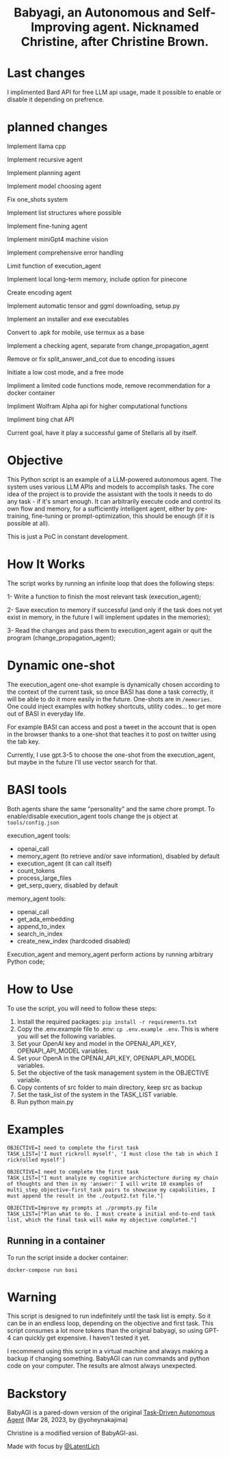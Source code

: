 <h1 align="center">
 Babyagi, an Autonomous and Self-Improving agent. Nicknamed Christine, after Christine Brown. 
</h1>

# Last changes
I implimented Bard API for free LLM api usage, made it possible to enable or disable it depending on prefrence. 


# planned changes

Implement llama cpp

Implement recursive agent

Implement planning agent

Implement model choosing agent

Fix one_shots system

Implement list structures where possible

Implement fine-tuning agent

Implement miniGpt4 machine vision

Implement comprehensive error handling

Limit function of execution_agent

Implement local long-term memory, include option for pinecone

Create encoding agent

Implement automatic tensor and ggml downloading, setup.py

Implement an installer and exe executables

Convert to .apk for mobile, use termux as a base

Implement a checking agent, separate from change_propagation_agent

Remove or fix split_answer_and_cot due to encoding issues

Initiate a low cost mode, and a free mode

Impliment a limited code functions mode, remove recommendation for a docker container

Impliment Wolfram Alpha api for higher computational functions

Impliment bing chat API

Current goal, have it play a successful game of Stellaris all by itself. 



# Objective
This Python script is an example of a LLM-powered autonomous agent. The system uses various LLM APIs and models to accomplish tasks.
The core idea of the project is to provide the assistant with the tools it needs to do any task - if it's smart enough. 
It can arbitrarily execute code and control its own flow and memory, for a sufficiently intelligent agent, either by pre-training, fine-tuning or prompt-optimization, this should be enough (if it is possible at all).

This is just a PoC in constant development.


# How It Works<a name="how-it-works"></a>
The script works by running an infinite loop that does the following steps:

1- Write a function to finish the most relevant task (execution_agent);
 
2- Save execution to memory if successful (and only if the task does not yet exist in memory, in the future I will implement updates in the memories);
 
3- Read the changes and pass them to execution_agent again or quit the program (change_propagation_agent);

# Dynamic one-shot

The execution_agent one-shot example is dynamically chosen according to the context of the current task, so once BASI has done a task correctly, it will be able to do it more easily in the future. One-shots are in ``/memories``. One could inject examples with hotkey shortcuts, utility codes... to get more out of BASI in everyday life. 

For example BASI can access and post a tweet in the account that is open in the browser thanks to a one-shot that teaches it to post on twitter using the tab key.

Currently, I use gpt.3-5 to choose the one-shot from the execution_agent, but maybe in the future I'll use vector search for that.

# BASI tools

Both agents share the same "personality" and the same chore prompt. 
To enable/disable execution_agent tools change the js object at ``tools/config.json``

execution_agent tools:

- openai_call
- memory_agent (to retrieve and/or save information), disabled by default
- execution_agent (it can call itself)
- count_tokens
- process_large_files
- get_serp_query, disabled by default

memory_agent tools:
- openai_call
- get_ada_embedding
- append_to_index
- search_in_index
- create_new_index (hardcoded disabled)

Execution_agent and memory_agent perform actions by running arbitrary Python code;


# How to Use<a name="how-to-use"></a>
To use the script, you will need to follow these steps:

1. Install the required packages: `pip install -r requirements.txt`
2. Copy the .env.example file to .env: `cp .env.example .env`. This is where you will set the following variables.
3. Set your OpenAI key and model in the OPENAI_API_KEY, OPENAPI_API_MODEL variables.
4. Set your OpenA in the OPENAI_API_KEY, OPENAPI_API_MODEL variables.
6. Set the objective of the task management system in the OBJECTIVE variable.
7. Copy contents of src folder to main directory, keep src as backup
8. Set the task_list of the system in the TASK_LIST variable.
9. Run python main.py

# Examples
```
OBJECTIVE=I need to complete the first task
TASK_LIST=['I must rickroll myself', 'I must close the tab in which I rickrolled myself']
```

```
OBJECTIVE=I need to complete the first task
TASK_LIST=["I must analyze my cognitive archictecture during my chain of thoughts and then in my 'answer:' I will write 10 examples of multi_step_objective-first_task pairs to showcase my capabilities, I must append the result in the ./output2.txt file."]
```

```
OBJECTIVE=Improve my prompts at ./prompts.py file
TASK_LIST=["Plan what to do. I must create a initial end-to-end task list, which the final task will make my objective completed."]
```

## Running in a container
To run the script inside a docker container:

```
docker-compose run basi
```

# Warning<a name="continous-script-warning"></a>
This script is designed to run indefinitely until the task list is empty. So it can be in an endless loop, depending on the objective and first task.
This script consumes a lot more tokens than the original babyagi, so using GPT-4 can quickly get expensive. I haven't tested it yet.

I recommend using this script in a virtual machine and always making a backup if changing something. BabyAGI can run commands and python code on your computer. The results are almost always unexpected.


# Backstory
BabyAGI is a pared-down version of the original [Task-Driven Autonomous Agent](https://twitter.com/yoheinakajima/status/1640934493489070080?s=20) (Mar 28, 2023, by @yoheynakajima)


Christine is a modified version of BabyAGI-asi.

Made with focus by [@LatentLich](https://twitter.com/LatentLich)
